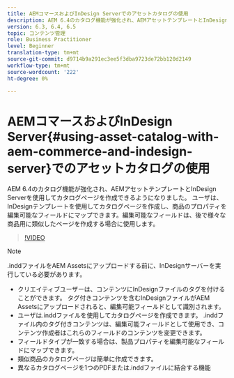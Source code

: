 ```yaml
---
title: AEMコマースおよびInDesign Serverでのアセットカタログの使用
description: AEM 6.4のカタログ機能が強化され、AEMアセットテンプレートとInDesign Serverを使用してカタログページを作成できるようになりました。  ユーザは、InDesignテンプレートを使用してカタログページを作成し、商品のプロパティを編集可能なフィールドにマップできます。編集可能なフィールドは、後で様々な商品用に類似したページを作成する場合に使用します。
version: 6.3, 6.4, 6.5
topic: コンテンツ管理
role: Business Practitioner
level: Beginner
translation-type: tm+mt
source-git-commit: d9714b9a291ec3ee5f3dba9723de72bb120d2149
workflow-type: tm+mt
source-wordcount: '222'
ht-degree: 0%

---
```



# AEMコマースおよびInDesign Server{#using-asset-catalog-with-aem-commerce-and-indesign-server}でのアセットカタログの使用

AEM 6.4のカタログ機能が強化され、AEMアセットテンプレートとInDesign Serverを使用してカタログページを作成できるようになりました。  ユーザは、InDesignテンプレートを使用してカタログページを作成し、商品のプロパティを編集可能なフィールドにマップできます。編集可能なフィールドは、後で様々な商品用に類似したページを作成する場合に使用します。

>[!VIDEO](https://video.tv.adobe.com/v/22540/)

>[!NOTE]
>
>\.inddファイルをAEM Assetsにアップロードする前に、InDesignサーバーを実行している必要があります。

* クリエイティブユーザーは、コンテンツにInDesignファイルのタグを付けることができます。 タグ付きコンテンツを含むInDesignファイルがAEM Assetsにアップロードされると、編集可能フィールドとして識別されます。
* ユーザは\.inddファイルを使用してカタログページを作成できます。 \.inddファイル内のタグ付きコンテンツは、編集可能フィールドとして使用でき、コンテンツ作成者はこれらのフィールドのコンテンツを変更できます。
* フィールドタイプが一致する場合は、製品プロパティを編集可能なフィールドにマップできます。
* 類似商品のカタログページは簡単に作成できます。
* 異なるカタログページを1つのPDFまたは\.inddファイルに結合する機能

